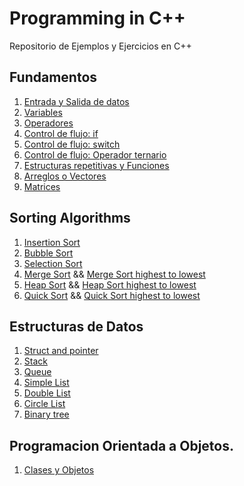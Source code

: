 # Programming in C++

Repositorio de Ejemplos y Ejercicios en C++ 


## Fundamentos

1. [Entrada y Salida de datos](/Scripts/main1.cpp) 
2. [Variables](/Scripts/main2)
3. [Operadores](/Scripts/main3.cpp)
4. [Control de flujo: if](/Scripts/main4.cpp)
5. [Control de flujo: switch](/Scripts/main5.cpp)
6. [Control de flujo: Operador ternario](/Scripts/main6.cpp)
7. [Estructuras repetitivas y Funciones](/Scripts/main23.cpp)
8. [Arreglos o Vectores](/Scripts/main24.cpp)
9. [Matrices](/Scripts//main25.cpp)


## Sorting Algorithms
1. [Insertion Sort](/Scripts/main27.cpp) 
2. [Bubble Sort](/Scripts/main28.cpp) 
3. [Selection Sort](/Scripts/main26.cpp) 
4. [Merge Sort](/Scripts/main41.cpp) && [Merge Sort highest to lowest](/Scripts/main46.cpp)
5. [Heap Sort](/Scripts/main42.cpp) && [Heap Sort highest to lowest](/Scripts/main47.cpp)
6. [Quick Sort](/Scripts/main43.cpp) && [Quick Sort highest to lowest](/Scripts/main48.cpp)

## Estructuras de Datos

1. [Struct and pointer](/Scripts/main35.cpp)
2. [Stack](/Scripts/main36.cpp) 
3. [Queue](/Scripts/main37.cpp) 
4. [Simple List](/Scripts/main40.cpp)
5. [Double List](/Scripts/main44.cpp)
6. [Circle List](/Scripts/main45.cpp)
7. [Binary tree](/Scripts/main49.cpp)

## Programacion Orientada a Objetos.
1. [Clases y Objetos](/Scripts/main50.cpp)
